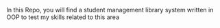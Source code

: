 In this Repo, you will find a student management library system written in OOP to test my skills related to this area
